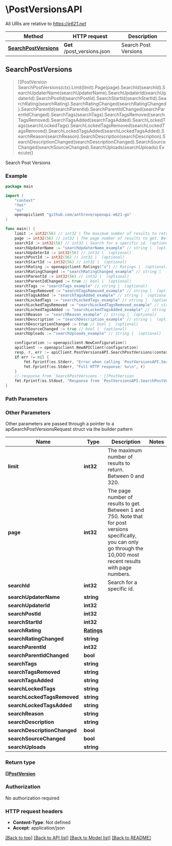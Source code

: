 # \PostVersionsAPI

All URIs are relative to *https://e621.net*

Method | HTTP request | Description
------------- | ------------- | -------------
[**SearchPostVersions**](PostVersionsAPI.md#SearchPostVersions) | **Get** /post_versions.json | Search Post Versions



## SearchPostVersions

> []PostVersion SearchPostVersions(ctx).Limit(limit).Page(page).SearchId(searchId).SearchUpdaterName(searchUpdaterName).SearchUpdaterId(searchUpdaterId).SearchPostId(searchPostId).SearchStartId(searchStartId).SearchRating(searchRating).SearchRatingChanged(searchRatingChanged).SearchParentId(searchParentId).SearchParentIdChanged(searchParentIdChanged).SearchTags(searchTags).SearchTagsRemoved(searchTagsRemoved).SearchTagsAdded(searchTagsAdded).SearchLockedTags(searchLockedTags).SearchLockedTagsRemoved(searchLockedTagsRemoved).SearchLockedTagsAdded(searchLockedTagsAdded).SearchReason(searchReason).SearchDescription(searchDescription).SearchDescriptionChanged(searchDescriptionChanged).SearchSourceChanged(searchSourceChanged).SearchUploads(searchUploads).Execute()

Search Post Versions



### Example

```go
package main

import (
	"context"
	"fmt"
	"os"
	openapiclient "github.com/anthrove/openapi-e621-go"
)

func main() {
	limit := int32(56) // int32 | The maximum number of results to return. Between 0 and 320. (optional)
	page := int32(56) // int32 | The page number of results to get. Between 1 and 750. Note that for post versions specifically, you can only go through the 10,000 most recent results with page numbers. (optional)
	searchId := int32(56) // int32 | Search for a specific id. (optional)
	searchUpdaterName := "searchUpdaterName_example" // string |  (optional)
	searchUpdaterId := int32(56) // int32 |  (optional)
	searchPostId := int32(56) // int32 |  (optional)
	searchStartId := int32(56) // int32 |  (optional)
	searchRating := openapiclient.Ratings("s") // Ratings |  (optional)
	searchRatingChanged := "searchRatingChanged_example" // string |  (optional)
	searchParentId := int32(56) // int32 |  (optional)
	searchParentIdChanged := true // bool |  (optional)
	searchTags := "searchTags_example" // string |  (optional)
	searchTagsRemoved := "searchTagsRemoved_example" // string |  (optional)
	searchTagsAdded := "searchTagsAdded_example" // string |  (optional)
	searchLockedTags := "searchLockedTags_example" // string |  (optional)
	searchLockedTagsRemoved := "searchLockedTagsRemoved_example" // string |  (optional)
	searchLockedTagsAdded := "searchLockedTagsAdded_example" // string |  (optional)
	searchReason := "searchReason_example" // string |  (optional)
	searchDescription := "searchDescription_example" // string |  (optional)
	searchDescriptionChanged := true // bool |  (optional)
	searchSourceChanged := true // bool |  (optional)
	searchUploads := "searchUploads_example" // string |  (optional)

	configuration := openapiclient.NewConfiguration()
	apiClient := openapiclient.NewAPIClient(configuration)
	resp, r, err := apiClient.PostVersionsAPI.SearchPostVersions(context.Background()).Limit(limit).Page(page).SearchId(searchId).SearchUpdaterName(searchUpdaterName).SearchUpdaterId(searchUpdaterId).SearchPostId(searchPostId).SearchStartId(searchStartId).SearchRating(searchRating).SearchRatingChanged(searchRatingChanged).SearchParentId(searchParentId).SearchParentIdChanged(searchParentIdChanged).SearchTags(searchTags).SearchTagsRemoved(searchTagsRemoved).SearchTagsAdded(searchTagsAdded).SearchLockedTags(searchLockedTags).SearchLockedTagsRemoved(searchLockedTagsRemoved).SearchLockedTagsAdded(searchLockedTagsAdded).SearchReason(searchReason).SearchDescription(searchDescription).SearchDescriptionChanged(searchDescriptionChanged).SearchSourceChanged(searchSourceChanged).SearchUploads(searchUploads).Execute()
	if err != nil {
		fmt.Fprintf(os.Stderr, "Error when calling `PostVersionsAPI.SearchPostVersions``: %v\n", err)
		fmt.Fprintf(os.Stderr, "Full HTTP response: %v\n", r)
	}
	// response from `SearchPostVersions`: []PostVersion
	fmt.Fprintf(os.Stdout, "Response from `PostVersionsAPI.SearchPostVersions`: %v\n", resp)
}
```

### Path Parameters



### Other Parameters

Other parameters are passed through a pointer to a apiSearchPostVersionsRequest struct via the builder pattern


Name | Type | Description  | Notes
------------- | ------------- | ------------- | -------------
 **limit** | **int32** | The maximum number of results to return. Between 0 and 320. | 
 **page** | **int32** | The page number of results to get. Between 1 and 750. Note that for post versions specifically, you can only go through the 10,000 most recent results with page numbers. | 
 **searchId** | **int32** | Search for a specific id. | 
 **searchUpdaterName** | **string** |  | 
 **searchUpdaterId** | **int32** |  | 
 **searchPostId** | **int32** |  | 
 **searchStartId** | **int32** |  | 
 **searchRating** | [**Ratings**](Ratings.md) |  | 
 **searchRatingChanged** | **string** |  | 
 **searchParentId** | **int32** |  | 
 **searchParentIdChanged** | **bool** |  | 
 **searchTags** | **string** |  | 
 **searchTagsRemoved** | **string** |  | 
 **searchTagsAdded** | **string** |  | 
 **searchLockedTags** | **string** |  | 
 **searchLockedTagsRemoved** | **string** |  | 
 **searchLockedTagsAdded** | **string** |  | 
 **searchReason** | **string** |  | 
 **searchDescription** | **string** |  | 
 **searchDescriptionChanged** | **bool** |  | 
 **searchSourceChanged** | **bool** |  | 
 **searchUploads** | **string** |  | 

### Return type

[**[]PostVersion**](PostVersion.md)

### Authorization

No authorization required

### HTTP request headers

- **Content-Type**: Not defined
- **Accept**: application/json

[[Back to top]](#) [[Back to API list]](../README.md#documentation-for-api-endpoints)
[[Back to Model list]](../README.md#documentation-for-models)
[[Back to README]](../README.md)

